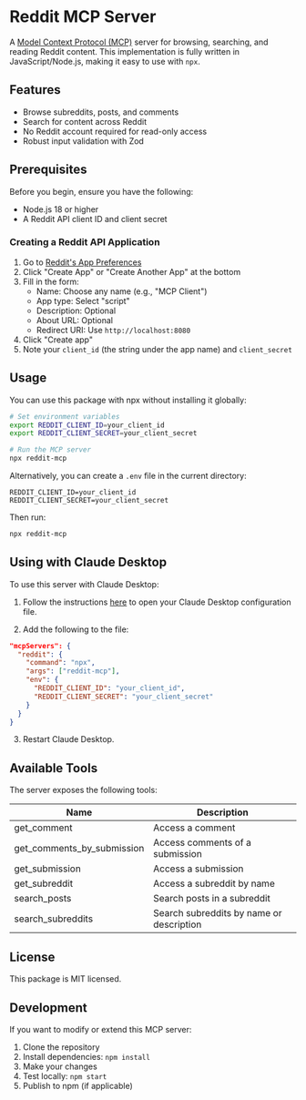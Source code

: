 # Reddit MCP Server

A [Model Context Protocol (MCP)](https://modelcontextprotocol.io) server for browsing, searching, and reading Reddit content. This implementation is fully written in JavaScript/Node.js, making it easy to use with `npx`.

## Features

- Browse subreddits, posts, and comments
- Search for content across Reddit
- No Reddit account required for read-only access
- Robust input validation with Zod

## Prerequisites

Before you begin, ensure you have the following:

- Node.js 18 or higher
- A Reddit API client ID and client secret

### Creating a Reddit API Application

1. Go to [Reddit's App Preferences](https://www.reddit.com/prefs/apps)
2. Click "Create App" or "Create Another App" at the bottom
3. Fill in the form:
   - Name: Choose any name (e.g., "MCP Client")
   - App type: Select "script"
   - Description: Optional
   - About URL: Optional
   - Redirect URI: Use `http://localhost:8080`
4. Click "Create app"
5. Note your `client_id` (the string under the app name) and `client_secret`

## Usage

You can use this package with npx without installing it globally:

```bash
# Set environment variables
export REDDIT_CLIENT_ID=your_client_id
export REDDIT_CLIENT_SECRET=your_client_secret

# Run the MCP server
npx reddit-mcp
```

Alternatively, you can create a `.env` file in the current directory:

```
REDDIT_CLIENT_ID=your_client_id
REDDIT_CLIENT_SECRET=your_client_secret
```

Then run:

```bash
npx reddit-mcp
```

## Using with Claude Desktop

To use this server with Claude Desktop:

1. Follow the instructions [here](https://modelcontextprotocol.io/quickstart/user) to open your Claude Desktop configuration file.

2. Add the following to the file:

```json
"mcpServers": {
  "reddit": {
    "command": "npx",
    "args": ["reddit-mcp"],
    "env": {
      "REDDIT_CLIENT_ID": "your_client_id",
      "REDDIT_CLIENT_SECRET": "your_client_secret"
    }
  }
}
```

3. Restart Claude Desktop.

## Available Tools

The server exposes the following tools:

| Name | Description |
|------|-------------|
| get_comment | Access a comment |
| get_comments_by_submission | Access comments of a submission |
| get_submission | Access a submission |
| get_subreddit | Access a subreddit by name |
| search_posts | Search posts in a subreddit |
| search_subreddits | Search subreddits by name or description |

## License

This package is MIT licensed.

## Development

If you want to modify or extend this MCP server:

1. Clone the repository
2. Install dependencies: `npm install`
3. Make your changes
4. Test locally: `npm start`
5. Publish to npm (if applicable)
